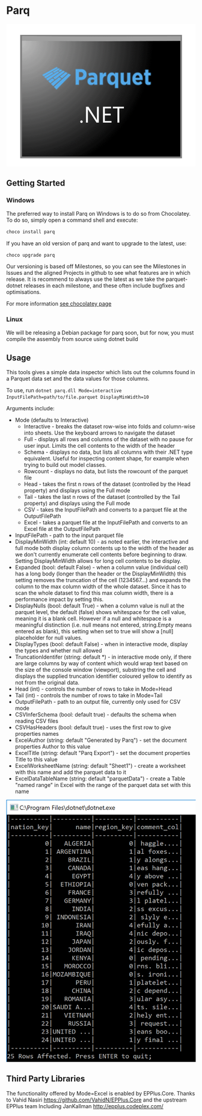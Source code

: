 # Parq

![Logo](doc/img/parquet.net.png)

## Getting Started

### Windows 

The preferred way to install Parq on Windows is to do so from Chocolatey. To do so, simply open a command shell and execute:

```sh
choco install parq
```

If you have an old version of parq and want to upgrade to the latest, use:

```sh
choco upgrade parq
```

Our versioning is based off Milestones, so you can see the Milestones in Issues and the aligned Projects in github to see what features are in which release. It is recommend to always use the latest as we take the parquet-dotnet releases in each milestone, and these often include bugfixes and optimisations. 

For more information [see chocolatey page](https://chocolatey.org/packages/parq)

### Linux

We will be releasing a Debian package for parq soon, but for now, you must compile the assembly from source using dotnet build

## Usage

This tools gives a simple data inspector which lists out the columns found in a Parquet data set and the data values for those columns. 

To use, run ```dotnet parq.dll Mode=interactive InputFilePath=path/to/file.parquet DisplayMinWidth=10``` 

Arguments include:
* Mode (defaults to Interactive)
  * Interactive - breaks the dataset row-wise into folds and column-wise into sheets. Use the keyboard arrows to navigate the dataset
  * Full - displays all rows and columns of the dataset with no pause for user input. Limits the cell contents to the width of the header
  * Schema - displays no data, but lists all columns with their .NET type equivalent. Useful for inspecting content shape, for example when trying to build out model classes. 
  * Rowcount - displays no data, but lists the rowcount of the parquet file
  * Head - takes the first n rows of the dataset (controlled by the Head property) and displays using the Full mode
  * Tail - takes the last n rows of the dataset (controlled by the Tail property) and displays using the Full mode
  * CSV - takes the InputFilePath and converts to a parquet file at the OutputFilePath
  * Excel - takes a parquet file at the InputFilePath and converts to an Excel file at the OutputFilePath 
* InputFilePath - path to the input parquet file
* DisplayMinWidth (int: default 10) - as noted earlier, the interactive and full mode both display column contents up to the width of the header as we don't currently enumerate cell contents before beginning to draw. Setting DisplayMinWidth allows for long cell contents to be display.
* Expanded (bool: default False) - when a column value (individual cell) has a long body (longer than the header or the DisplayMinWidth) this setting removes the truncation of the cell (1234567...) and expands the column to the max column width of the whole dataset. Since it has to scan the whole dataset to find this max column width, there is a performance impact by setting this.
* DisplayNulls (bool: default True) - when a column value is null at the parquet level, the default (false) shows whitespace for the cell value, meaning it is a blank cell. However if a null and whitespace is a meaningful distinction (i.e. null means not entered, string.Empty means entered as blank), this setting when set to true will show a [null] placeholder for null values.
* DisplayTypes (bool: default False) - when in interactive mode, display the types and whether null allowed
* TruncationIdentifer (string: default *) - in interactive mode only, if there are large columns by way of content which would wrap text based on the size of the console window (viewport), substring the cell and displays the supplied truncation identifier coloured yellow to identify as not from the original data. 
* Head (int) - controls the number of rows to take in Mode=Head
* Tail (int) - controls the number of rows to take in Mode=Tail
* OutputFilePath - path to an output file, currently only used for CSV mode
* CSVInferSchema (bool: default true) - defaults the schema when reading CSV files
* CSVHasHeaders (bool: default true) - uses the first row to give properties names 
* ExcelAuthor (string: default "Generated by Parq") - set the document properties Author to this value
* ExcelTitle (string: default "Parq Export") - set the document properties Title to this value
* ExcelWorksheetName (string: default "Sheet1") - create a worksheet with this name and add the parquet data to it
* ExcelDataTableName (string: default "parquetData") - create a Table "named range" in Excel with the range of the parquet data set with this name

![Parq](doc/img/parq.png)

## Third Party Libraries

The functionality offered by Mode=Excel is enabled by EPPlus.Core. Thanks to Vahid Nasiri https://github.com/VahidN/EPPlus.Core and the upstream EPPlus team Including JanKallman http://epplus.codeplex.com/

